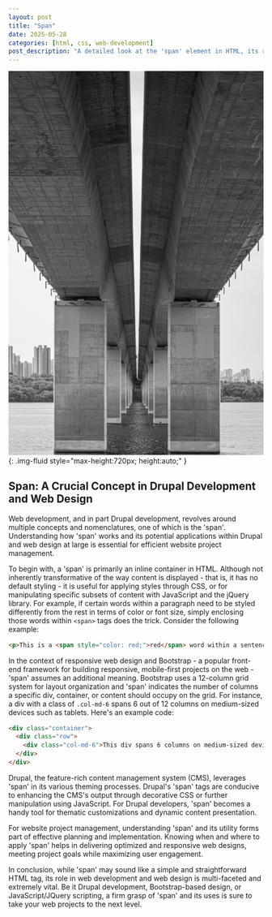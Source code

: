 ```yaml
---
layout: post
title: "Span"
date: 2025-05-28
categories: [html, css, web-development]
post_description: "A detailed look at the 'span' element in HTML, its role in web and Drupal development, and its importance for styling and responsive design."
---
```


![Image](/assets/gc9f7ad288963083edd07f402d071e8d3ace8df55a698ccd82382b7c93e0a3ffdaf0da54bd52eacdeb2d240412fdf50149688a41ae149b9cff7c6b96c11aae218_1280.jpg){: .img-fluid style="max-height:720px; height:auto;" }

## Span: A Crucial Concept in Drupal Development and Web Design

Web development, and in part Drupal development, revolves around multiple concepts and nomenclatures, one of which is the 'span'. Understanding how 'span' works and its potential applications within Drupal and web design at large is essential for efficient website project management.

To begin with, a 'span' is primarily an inline container in HTML. Although not inherently transformative of the way content is displayed - that is, it has no default styling - it is useful for applying styles through CSS, or for manipulating specific subsets of content with JavaScript and the jQuery library. For example, if certain words within a paragraph need to be styled differently from the rest in terms of color or font size, simply enclosing those words within `<span>` tags does the trick. Consider the following example:

```html
<p>This is a <span style="color: red;">red</span> word within a sentence.</p>
```

In the context of responsive web design and Bootstrap - a popular front-end framework for building responsive, mobile-first projects on the web - 'span' assumes an additional meaning. Bootstrap uses a 12-column grid system for layout organization and 'span' indicates the number of columns a specific div, container, or content should occupy on the grid. For instance, a div with a class of `.col-md-6` spans 6 out of 12 columns on medium-sized devices such as tablets. Here's an example code:

```html
<div class="container">
  <div class="row">
    <div class="col-md-6">This div spans 6 columns on medium-sized devices.</div>
  </div>
</div>
```

Drupal, the feature-rich content management system (CMS), leverages 'span' in its various theming processes. Drupal's 'span' tags are conducive to enhancing the CMS's output through decorative CSS or further manipulation using JavaScript. For Drupal developers, 'span' becomes a handy tool for thematic customizations and dynamic content presentation.

For website project management, understanding 'span' and its utility forms part of effective planning and implementation. Knowing when and where to apply 'span' helps in delivering optimized and responsive web designs, meeting project goals while maximizing user engagement.

In conclusion, while 'span' may sound like a simple and straightforward HTML tag, its role in web development and web design is multi-faceted and extremely vital. Be it Drupal development, Bootstrap-based design, or JavaScript/JQuery scripting, a firm grasp of 'span' and its uses is sure to take your web projects to the next level.
